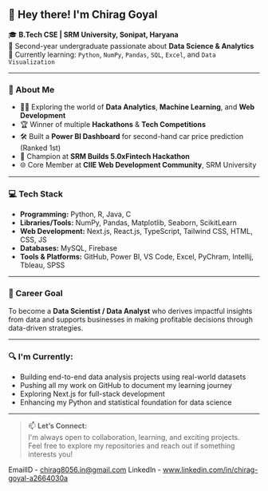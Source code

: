 ## 👋 Hey there! I'm Chirag Goyal

🎓 **B.Tech CSE | SRM University, Sonipat, Haryana**  
🚀 Second-year undergraduate passionate about **Data Science & Analytics**  
🌱 Currently learning: `Python`, `NumPy`, `Pandas`, `SQL`, `Excel`, and `Data Visualization`

---

### 🧠 About Me
- 👨‍💻 Exploring the world of **Data Analytics**, **Machine Learning**, and **Web Development**
- 🏆 Winner of multiple **Hackathons** & **Tech Competitions**
- 🛠️ Built a **Power BI Dashboard** for second-hand car price prediction (Ranked 1st)
- 🥇 Champion at **SRM Builds 5.0xFintech Hackathon**
- 🌐 Core Member at **CIIE Web Development Community**, SRM University

---

### 💻 Tech Stack
- **Programming:** Python, R, Java, C
- **Libraries/Tools:** NumPy, Pandas, Matplotlib, Seaborn, ScikitLearn
- **Web Development:** Next.js, React.js, TypeScript, Tailwind CSS, HTML, CSS, JS
- **Databases:** MySQL, Firebase
- **Tools & Platforms:** GitHub, Power BI, VS Code, Excel, PyChram, Intellij, Tbleau, SPSS

---

### 🎯 Career Goal
To become a **Data Scientist / Data Analyst** who derives impactful insights from data and supports businesses in making profitable decisions through data-driven strategies.

---

### 🔍 I'm Currently:
- Building end-to-end data analysis projects using real-world datasets  
- Pushing all my work on GitHub to document my learning journey  
- Exploring Next.js for full-stack development  
- Enhancing my Python and statistical foundation for data science  

---

> 📫 **Let’s Connect:**  
> I'm always open to collaboration, learning, and exciting projects.  
> Feel free to explore my repositories and reach out if something interests you!

EmailID - chirag8056.in@gmail.com
Linkedln - www.linkedin.com/in/chirag-goyal-a2664030a
